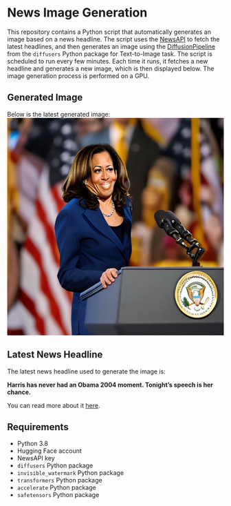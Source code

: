 # News Image Generation
This repository contains a Python script that automatically generates an image based on a news headline. The script uses the [NewsAPI](https://newsapi.org/) to fetch the latest headlines, and then generates an image using the [DiffusionPipeline](https://github.com/huggingface/diffusers) from the `diffusers` Python package for Text-to-Image task.
The script is scheduled to run every few minutes. Each time it runs, it fetches a new headline and generates a new image, which is then displayed below. The image generation process is performed on a GPU.

## Generated Image
Below is the latest generated image:
![Generated Image](image.png)

## Latest News Headline
The latest news headline used to generate the image is:

**Harris has never had an Obama 2004 moment. Tonight’s speech is her chance.**

You can read more about it [here](https://news.google.com/rss/articles/CBMiiAFBVV95cUxQemptSzFyd2luZ2F3WWpGN2l4VnFMVmhkaElXRnB5VFE3Y1B0Nm5PRTJkcEJrWEVxbU9RdWRCMFY2cjA5a3dVbmZEY0hiZlFYd3pDMUlHQ090U1lwZlR1N2NPVF9XU29lb0JFak9LRXd1OS1mLTZrdzBuQmxhMThEdlJpWmJ0TWRl?oc=5).

## Requirements
- Python 3.8
- Hugging Face account
- NewsAPI key
- `diffusers` Python package
- `invisible_watermark` Python package
- `transformers` Python package
- `accelerate` Python package
- `safetensors` Python package
